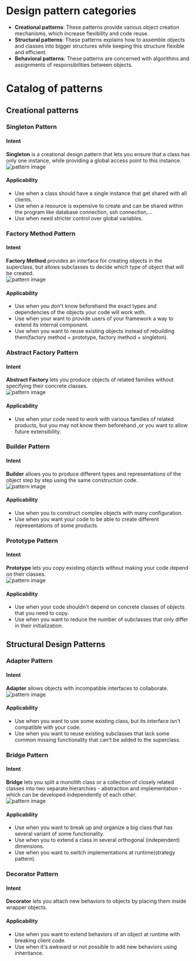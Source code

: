 # Design pattern categories
- **Creational patterns**: These patterns provide various object creation mechanisms, which increase flexibility and code reuse.
- **Structural patterns**: These patterns explains how to assemble objects and classes into bigger structures while keeping this structure flexible and efficient.
- **Behavioral patterns**: These patterns are concerned with algorithms and assignments of responsibilities between objects.
# Catalog of patterns
## Creational patterns
### Singleton Pattern
#### Intent
**Singleton** is a creational design pattern that lets you ensure that a class has only one instance, while providing a global access point to this instance.  
![pattern image](/images/single_pattern.png 'singleton pattern')
#### Applicability
- Use when a class should have a single instance that get shared with all clients.
- Use when a resource is expensive to create and can be shared within the program like database connection, ssh connection,...
- Use when need stricter control over global variables.
### Factory Method Pattern
#### Intent
**Factory Method** provides an interface for creating objects in the superclass, but allows subclasses to decide which type of object that will be created.  
![pattern image](/images/factory_method_pattern.png 'factory method pattern')
#### Applicability
- Use when you don't know beforehand the exact types and dependencies of the objects your code will work with.
- Use when your want to provide users of your framework a way to extend its internal component.
- Use when you want to reuse existing objects instead of rebuilding them(factory method + prototype, factory method + singleton).
### Abstract Factory Pattern
#### Intent
**Abstract Factory** lets you produce objects of related families without specifying their concrete classes.  
![pattern image](/images/abstract_factory_pattern.png 'abstract factory pattern')
#### Applicability
- Use when your code need to work with various families of related products, but you may not know them beforehand ,or you want to allow future extensibility.
### Builder Pattern
#### Intent
**Builder** allows you to produce different types and representations of the object step by step using the same construction code.  
![pattern image](/images/builder_pattern.png 'builder pattern')
#### Applicability
- Use when you to construct complex objects with many configuration.
- Use when you want your code to be able to create different representations of some products.
### Prototype Pattern
#### Intent
**Prototype** lets you copy existing objects without making your code depend on their classes.  
![pattern image](/images/protype_pattern.png 'prototype pattern')
#### Applicability
- Use when your code shouldn't depend on concrete classes of objects that you need to copy.
- Use when you want to reduce the number of subclasses that only differ in their initialization.
## Structural Design Patterns
### Adapter Pattern
#### Intent
**Adapter** allows objects with incompatible interfaces to collaborate.  
![pattern image](/images/adapter_pattern.png 'adapter pattern')
#### Applicability
- Use when you want to use some existing class, but its interface isn't compatible with your code.
- Use when you want to reuse existing subclasses that lack some common missing functionality that can't be added to the superclass.
### Bridge Pattern
#### Intent
**Bridge** lets you split a monolith class or a collection of closely related classes into two separate hierarchies - abstraction and implementation - which can be developed independently of each other.  
![pattern image](/images/bridge_pattern.png 'bridge_pattern.png')
#### Applicability
- Use when you want to break up and organize a big class that has several variant of some functionality.
- Use when you to extend a class in several orthogonal (independent) dimensions.
- Use when you want to switch implementations at runtime(strategy pattern).
### Decorator Pattern
#### Intent
**Decorator** lets you attach new behaviors to objects by placing them inside wrapper objects.
#### Applicability
- Use when you want to extend behaviors of an object at runtime with breaking client code.
- Use when it's awkward or not possible to add new behaviors using inheritance.